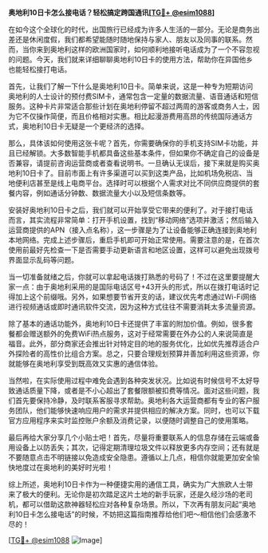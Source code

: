 **奥地利10日卡怎么接电话？轻松搞定跨国通讯[[TG💪+ @esim1088](https://t.me/s/esim1088)]**

在如今这个全球化的时代，出国旅行已经成为许多人生活的一部分。无论是商务出差还是休闲度假，我们都希望能随时随地保持与家人、朋友以及同事的联系。然而，当你来到奥地利这样的欧洲国家时，如何顺利地接听电话成为了一个不容忽视的问题。今天，我们就来详细聊聊奥地利10日卡的使用方法，帮助你在异国他乡也能轻松接打电话。

首先，让我们了解一下什么是奥地利10日卡。简单来说，这是一种专为短期访问奥地利的人士设计的预付费SIM卡，通常包含一定量的数据流量、语音通话和短信服务。这种卡片非常适合那些计划在奥地利停留不超过两周的游客或商务人士，因为它不仅操作简便，而且价格相对实惠。相比起漫游费用高昂的传统国际通话方式，奥地利10日卡无疑是一个更经济的选择。

那么，具体该如何使用这张卡呢？首先，你需要确保你的手机支持SIM卡功能，并且已经解锁。大多数智能手机都具备这些基本条件，但如果你不确定自己的设备是否兼容，请提前咨询运营商或者查看说明书。一旦确认无误后，接下来就是购买奥地利10日卡了。目前市面上有许多渠道可以买到这类产品，比如机场免税店、当地便利店甚至是线上电商平台。选择时可以根据个人需求对比不同供应商提供的套餐内容，例如通话分钟数、数据流量大小以及短信条数等。

安装好奥地利10日卡之后，我们就可以开始享受它带来的便利了。对于接打电话而言，其实流程非常简单：打开手机设置，找到“移动网络”选项并激活；然后输入运营商提供的APN（接入点名称），这一步骤是为了让设备能够正确连接到奥地利本地网络。完成上述步骤后，重启手机即可开始正常使用。需要注意的是，在首次使用前最好先检查一下是否需要手动更新语言和地区设置，这样可以避免出现拨号界面显示乱码等问题。

当一切准备就绪之后，你就可以拿起电话拨打熟悉的号码了！不过在这里要提醒大家一点：由于奥地利采用的是国际电话区号+43开头的形式，所以在拨打电话时记得加上这个前缀哦。另外，如果想要节省开支的话，建议优先考虑通过Wi-Fi网络进行视频通话或即时通讯软件交流，因为这种方式往往不需要消耗太多流量资源。

除了基本的通话功能外，奥地利10日卡还提供了丰富的附加价值。例如，很多套餐都会赠送额外的免费WiFi热点服务，这对于经常需要在外办公的人来说简直是福音。此外，部分商家还会推出针对特定目的地的服务优化，比如优先推荐适合户外探险者的高性价比组合方案。总之，只要合理规划预算并善加利用这些资源，你就能够在奥地利享受到既高效又实惠的通信体验。

当然啦，在实际使用过程中难免会遇到各种突发状况。比如说有时候信号不太好导致通话质量下降，或者是不小心超出了套餐限额被扣费等情况。面对这些问题，我们首先要保持冷静，及时联系客服寻求帮助。奥地利各大运营商都有专业的客户服务团队，他们能够快速响应用户的需求并提供相应的解决方案。同时，也可以下载官方应用程序来实时监控账户余额及消费记录，以便随时调整自己的使用策略。

最后再给大家分享几个小贴士吧！首先，尽量将重要联系人的信息存储在云端或备用设备上以防丢失；其次，记得定期清理垃圾文件以释放更多内存空间；还有就是不要随意点击不明链接以免造成安全隐患。遵循以上几点，相信你就能更加安全愉快地度过在奥地利的美好时光啦！

综上所述，奥地利10日卡作为一种便捷实用的通信工具，确实为广大旅欧人士带来了极大的便利。无论你是初次踏足这片土地的新手玩家，还是久经沙场的老司机，都可以借助这款神器轻松应对各种复杂场景。所以，下次再有朋友问起“奥地利10日卡怎么接电话”的时候，不妨把这篇指南推荐给他们吧～相信他们会感激不尽的！

[[TG💪+ @esim1088](https://t.me/s/esim1088) ![Image](https://i.postimg.cc/4NQfJmqS/Snipaste-2025-05-13-00-14-12.png)]